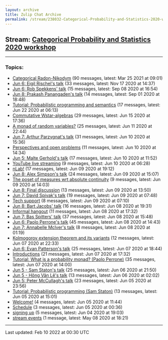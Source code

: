 ```yaml
---
layout: archive
title: Zulip Chat Archive
permalink: /stream/238032-Categorical-Probability-and-Statistics-2020-workshop/index.html
---
```


## Stream: [Categorical Probability and Statistics 2020 workshop](https://mattecapu.github.io/ct-zulip-archive/stream/238032-Categorical-Probability-and-Statistics-2020-workshop/index.html)
---

### Topics:

* [Categorical Radon-Nikodym](topic/Categorical.20Radon-Nikodym.html) (90 messages, latest: Mar 25 2021 at 09:01)
* [Jun 6: Eigil Rischel's talk](topic/Jun.206.3A.20Eigil.20Rischel's.20talk.html) (33 messages, latest: Nov 17 2020 at 14:37)
* [Jun 6: Rob Spekkens' talk](topic/Jun.206.3A.20Rob.20Spekkens'.20talk.html) (15 messages, latest: Sep 08 2020 at 16:54)
* [Jun 8: Prakash Panangaden's talk](topic/Jun.208.3A.20Prakash.20Panangaden's.20talk.html) (14 messages, latest: Sep 01 2020 at 18:48)
* [Tutorial: Probabilistic programming and semantics](topic/Tutorial.3A.20Probabilistic.20programming.20and.20semantics.html) (17 messages, latest: Jun 22 2020 at 06:13)
* [Commutative Wstar-algebras](topic/Commutative.20Wstar-algebras.html) (29 messages, latest: Jun 15 2020 at 17:36)
* [A monad of random variables?](topic/A.20monad.20of.20random.20variables.3F.html) (25 messages, latest: Jun 11 2020 at 22:44)
* [Jun 7: Arthur Parzygnat's talk](topic/Jun.207.3A.20Arthur.20Parzygnat's.20talk.html) (31 messages, latest: Jun 10 2020 at 15:36)
* [Perspectives and open problems](topic/Perspectives.20and.20open.20problems.html) (11 messages, latest: Jun 10 2020 at 14:34)
* [Jun 5: Malte Gerhold's talk](topic/Jun.205.3A.20Malte.20Gerhold's.20talk.html) (17 messages, latest: Jun 10 2020 at 11:52)
* [YouTube live streaming](topic/YouTube.20live.20streaming.html) (9 messages, latest: Jun 10 2020 at 06:28)
* [nLab!](topic/nLab!.html) (17 messages, latest: Jun 09 2020 at 19:12)
* [Jun 8: Alex Simpson's talk](topic/Jun.208.3A.20Alex.20Simpson's.20talk.html) (24 messages, latest: Jun 09 2020 at 15:07)
* [The poset of measures wrt absolute continuity](topic/The.20poset.20of.20measures.20wrt.20absolute.20continuity.html) (9 messages, latest: Jun 09 2020 at 14:03)
* [Jun 8: Final discussion](topic/Jun.208.3A.20Final.20discussion.html) (13 messages, latest: Jun 09 2020 at 13:50)
* [Jun 7: David Spivak's talk](topic/Jun.207.3A.20David.20Spivak's.20talk.html) (19 messages, latest: Jun 09 2020 at 07:48)
* [Tech support](topic/Tech.20support.html) (8 messages, latest: Jun 09 2020 at 07:10)
* [Jun 8: Bart Jacobs' talk](topic/Jun.208.3A.20Bart.20Jacobs'.20talk.html) (16 messages, latest: Jun 08 2020 at 19:31)
* [Informal hangout](topic/Informal.20hangout.html) (11 messages, latest: Jun 08 2020 at 17:32)
* [Jun 7: Bas Spitters' talk](topic/Jun.207.3A.20Bas.20Spitters'.20talk.html) (37 messages, latest: Jun 08 2020 at 15:48)
* [Jun 6: Paolo Perrone's talk](topic/Jun.206.3A.20Paolo.20Perrone's.20talk.html) (45 messages, latest: Jun 08 2020 at 14:43)
* [Jun 7: Annabelle McIver's talk](topic/Jun.207.3A.20Annabelle.20McIver's.20talk.html) (8 messages, latest: Jun 08 2020 at 01:19)
* [Kolmogorov extension theorem and its variants](topic/Kolmogorov.20extension.20theorem.20and.20its.20variants.html) (12 messages, latest: Jun 07 2020 at 22:33)
* [Jun 6: Evan Patterson's talk](topic/Jun.206.3A.20Evan.20Patterson's.20talk.html) (25 messages, latest: Jun 07 2020 at 18:44)
* [Introductions](topic/Introductions.html) (21 messages, latest: Jun 07 2020 at 17:32)
* [Tutorial: What is a probability monad? (Paolo Perrone)](topic/Tutorial.3A.20What.20is.20a.20probability.20monad.3F.20(Paolo.20Perrone).html) (35 messages, latest: Jun 07 2020 at 14:00)
* [Jun 5 - Sam Staton's talk](topic/Jun.205.20-.20Sam.20Staton's.20talk.html) (25 messages, latest: Jun 06 2020 at 21:50)
* [Jun 5 - Hông Vân Lê's talk](topic/Jun.205.20-.20H.C3.B4ng.20V.C3.A2n.20L.C3.AA's.20talk.html) (13 messages, latest: Jun 06 2020 at 02:02)
* [Jun 5: Peter McCullagh's talk](topic/Jun.205.3A.20Peter.20McCullagh's.20talk.html) (23 messages, latest: Jun 05 2020 at 23:56)
* [Tutorial: Probabilistic programming (Sam Staton)](topic/Tutorial.3A.20Probabilistic.20programming.20(Sam.20Staton).html) (13 messages, latest: Jun 05 2020 at 15:01)
* [Welcome!](topic/Welcome!.html) (4 messages, latest: Jun 05 2020 at 11:44)
* [Schedule](topic/Schedule.html) (3 messages, latest: Jun 05 2020 at 00:36)
* [signing up](topic/signing.20up.html) (5 messages, latest: Jun 04 2020 at 19:03)
* [stream events](topic/stream.20events.html) (1 message, latest: May 08 2020 at 18:21)

<hr><p>Last updated: Feb 10 2022 at 00:30 UTC</p>